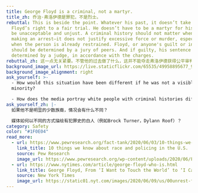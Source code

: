 ```yaml
---
title: George Floyd is a criminal, not a martyr.
title_zh: 乔治·弗洛伊德是罪犯，不是烈士。
rebuttal: This is beside the point. Whatever his past, it doesn’t take away
  Floyd’s right to a fair trial. He doesn’t have to be a martyr for his death to
  be unacceptable and unjust. A criminal history should not matter when a cop is
  making an arrest—it does not justify excessive force or murder, especially
  when the person is already restrained. Floyd, or anyone's guilt or innocence
  should be determined by a jury of peers. And if guilty, his sentence should be
  determined by a judge, in accordance with the charges.
rebuttal_zh: 这一点无关紧要。不管他的过去做了什么，这并不能夺走弗洛伊德获得公平审判的权利。他不必成为烈士，他的死是不可接受的和不公正的。当警察进行逮捕时，犯罪史并不重要，它不能成为过度使用武力或谋杀的理由，尤其是当此人已经受到人身限制时。弗洛伊德，或者任何人的有罪或无罪应该由陪审团来决定。如果有罪，他的刑期应该由法官根据指控确定。
background_image_url: https://live.staticflickr.com/65535/49958895677_9ecc95179d_b.jpg
background_image_alignment: right
ask_yourself: >-
  - How would this situation have been different if he was not a visible
  minority?

  - How does the media portray white people with criminal histories differently (e.g. Brock Turner, Dylann Roof)?
ask_yourself_zh: |-
  如果他不是明显的少数族裔，情况会有什么不同？

  媒体如何以不同的方式描绘有犯罪史的白人（例如Brock Turner，Dylann Roof）？
category: Safety
color: "#1F0E04"
read_more:
  - url: https://www.pewresearch.org/fact-tank/2020/06/03/10-things-we-know-about-race-and-policing-in-the-u-s/
    link_title: 10 things we know about race and policing in the U.S.
    source: Pew Research
    image_url: https://www.pewresearch.org/wp-content/uploads/2020/06/FT_20.06.02_RacePolicing_feature.jpg
  - url: https://www.nytimes.com/article/george-floyd-who-is.html
    link_title: George Floyd, From ‘I Want to Touch the World’ to ‘I Can’t Breathe’
    source: New York Times
    image_url: https://static01.nyt.com/images/2020/06/09/us/00unrest-floydprofile01alt/merlin_173327667_67685113-1ffa-472b-8493-57383d2b8ffd-superJumbo.jpg?quality=90&auto=webp
---
```

